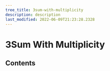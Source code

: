 ```yaml
---
tree_title: 3sum-with-multiplicity
description: description
last_modified: 2022-06-09T21:23:28.2328
---
```


# 3Sum With Multiplicity

## Contents
